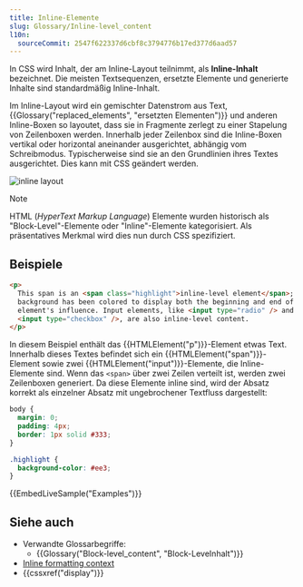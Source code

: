```yaml
---
title: Inline-Elemente
slug: Glossary/Inline-level_content
l10n:
  sourceCommit: 2547f622337d6cbf8c3794776b17ed377d6aad57
---
```


In CSS wird Inhalt, der am Inline-Layout teilnimmt, als **Inline-Inhalt** bezeichnet. Die meisten Textsequenzen, ersetzte Elemente und generierte Inhalte sind standardmäßig Inline-Inhalt.

Im Inline-Layout wird ein gemischter Datenstrom aus Text, {{Glossary("replaced_elements", "ersetzten Elementen")}} und anderen Inline-Boxen so layoutet, dass sie in Fragmente zerlegt zu einer Stapelung von Zeilenboxen werden. Innerhalb jeder Zeilenbox sind die Inline-Boxen vertikal oder horizontal aneinander ausgerichtet, abhängig vom Schreibmodus. Typischerweise sind sie an den Grundlinien ihres Textes ausgerichtet. Dies kann mit CSS geändert werden.

![inline layout](inline_layout.png)

> [!NOTE]
> HTML (_HyperText Markup Language_) Elemente wurden historisch als "Block-Level"-Elemente oder "Inline"-Elemente kategorisiert. Als präsentatives Merkmal wird dies nun durch CSS spezifiziert.

## Beispiele

```html
<p>
  This span is an <span class="highlight">inline-level element</span>; its
  background has been colored to display both the beginning and end of the
  element's influence. Input elements, like <input type="radio" /> and
  <input type="checkbox" />, are also inline-level content.
</p>
```

In diesem Beispiel enthält das {{HTMLElement("p")}}-Element etwas Text. Innerhalb dieses Textes befindet sich ein {{HTMLElement("span")}}-Element sowie zwei {{HTMLElement("input")}}-Elemente, die Inline-Elemente sind. Wenn das `<span>` über zwei Zeilen verteilt ist, werden zwei Zeilenboxen generiert. Da diese Elemente inline sind, wird der Absatz korrekt als einzelner Absatz mit ungebrochener Textfluss dargestellt:

```css hidden
body {
  margin: 0;
  padding: 4px;
  border: 1px solid #333;
}

.highlight {
  background-color: #ee3;
}
```

{{EmbedLiveSample("Examples")}}

## Siehe auch

- Verwandte Glossarbegriffe:
  - {{Glossary("Block-level_content", "Block-LeveInhalt")}}
- [Inline formatting context](/de/docs/Web/CSS/CSS_inline_layout/Inline_formatting_context)
- {{cssxref("display")}}
